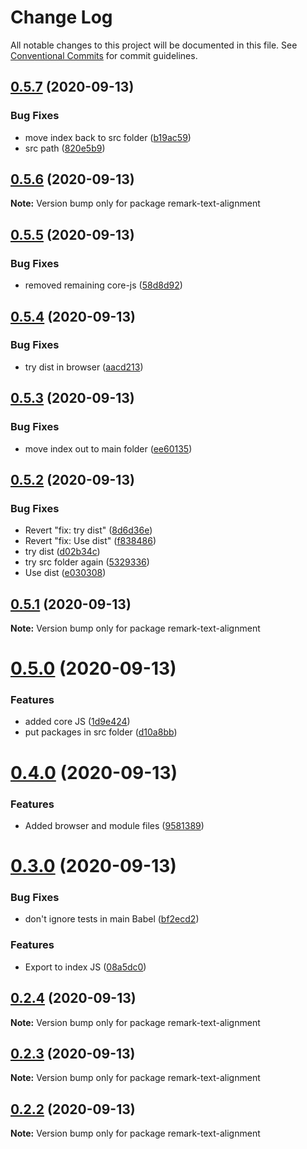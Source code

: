 # Change Log

All notable changes to this project will be documented in this file.
See [Conventional Commits](https://conventionalcommits.org) for commit guidelines.

## [0.5.7](https://github.com/johnnyhuy/ggsmark/compare/remark-text-alignment@0.5.6...remark-text-alignment@0.5.7) (2020-09-13)


### Bug Fixes

* move index back to src folder ([b19ac59](https://github.com/johnnyhuy/ggsmark/commit/b19ac590f62a670e122a4af6b42161a8d168ad6d))
* src path ([820e5b9](https://github.com/johnnyhuy/ggsmark/commit/820e5b9c108a03f2d9d72e6dbd4989c81a601bd6))





## [0.5.6](https://github.com/johnnyhuy/ggsmark/compare/remark-text-alignment@0.5.5...remark-text-alignment@0.5.6) (2020-09-13)

**Note:** Version bump only for package remark-text-alignment





## [0.5.5](https://github.com/johnnyhuy/ggsmark/compare/remark-text-alignment@0.5.4...remark-text-alignment@0.5.5) (2020-09-13)


### Bug Fixes

* removed remaining core-js ([58d8d92](https://github.com/johnnyhuy/ggsmark/commit/58d8d9210c9a2915a23ad508873accd63a86a7de))





## [0.5.4](https://github.com/johnnyhuy/ggsmark/compare/remark-text-alignment@0.5.3...remark-text-alignment@0.5.4) (2020-09-13)


### Bug Fixes

* try dist in browser ([aacd213](https://github.com/johnnyhuy/ggsmark/commit/aacd21371db48e1d094a4d64127af0703a919f4e))





## [0.5.3](https://github.com/johnnyhuy/ggsmark/compare/remark-text-alignment@0.5.2...remark-text-alignment@0.5.3) (2020-09-13)


### Bug Fixes

* move index out to main folder ([ee60135](https://github.com/johnnyhuy/ggsmark/commit/ee60135b993d26a7c139046ea5f9c36f1e5f8b9c))





## [0.5.2](https://github.com/johnnyhuy/ggsmark/compare/remark-text-alignment@0.5.1...remark-text-alignment@0.5.2) (2020-09-13)


### Bug Fixes

* Revert "fix: try dist" ([8d6d36e](https://github.com/johnnyhuy/ggsmark/commit/8d6d36e60408532a9218b5db0597540b8bf33bdb))
* Revert "fix: Use dist" ([f838486](https://github.com/johnnyhuy/ggsmark/commit/f8384861d7b043439a67dc903a9780dfafa8267e))
* try dist ([d02b34c](https://github.com/johnnyhuy/ggsmark/commit/d02b34c43b9d02ae0ee156113426954e1d0b5bc3))
* try src folder again ([5329336](https://github.com/johnnyhuy/ggsmark/commit/5329336cbb7456bc9fd844fcc43bbaa6c1fcc169))
* Use dist ([e030308](https://github.com/johnnyhuy/ggsmark/commit/e03030845ada2600a25b0bd894844eedb4fc1358))





## [0.5.1](https://github.com/johnnyhuy/ggsmark/compare/remark-text-alignment@0.5.0...remark-text-alignment@0.5.1) (2020-09-13)

**Note:** Version bump only for package remark-text-alignment





# [0.5.0](https://github.com/johnnyhuy/ggsmark/compare/remark-text-alignment@0.4.0...remark-text-alignment@0.5.0) (2020-09-13)


### Features

* added core JS ([1d9e424](https://github.com/johnnyhuy/ggsmark/commit/1d9e424426cdf2ddae38c817e3d3f23d436cfca4))
* put packages in src folder ([d10a8bb](https://github.com/johnnyhuy/ggsmark/commit/d10a8bb233cf6140a0d0f37b2f8ae2670eeefe2a))





# [0.4.0](https://github.com/johnnyhuy/ggsmark/compare/remark-text-alignment@0.3.0...remark-text-alignment@0.4.0) (2020-09-13)


### Features

* Added browser and module files ([9581389](https://github.com/johnnyhuy/ggsmark/commit/958138995ac17ed1eb3a9b13d2abb8b2e42521d5))





# [0.3.0](https://github.com/johnnyhuy/ggsmark/compare/remark-text-alignment@0.2.4...remark-text-alignment@0.3.0) (2020-09-13)


### Bug Fixes

* don't ignore tests in main Babel ([bf2ecd2](https://github.com/johnnyhuy/ggsmark/commit/bf2ecd21c81d11522b13b3631bfd1ef877244271))


### Features

* Export to index JS ([08a5dc0](https://github.com/johnnyhuy/ggsmark/commit/08a5dc0e5f4278bf7fbccf23eb99647c5a82dbc3))





## [0.2.4](https://github.com/johnnyhuy/ggsmark/compare/remark-text-alignment@0.2.3...remark-text-alignment@0.2.4) (2020-09-13)

**Note:** Version bump only for package remark-text-alignment





## [0.2.3](https://github.com/johnnyhuy/ggsmark/compare/remark-text-alignment@0.2.2...remark-text-alignment@0.2.3) (2020-09-13)

**Note:** Version bump only for package remark-text-alignment





## [0.2.2](https://github.com/johnnyhuy/ggsmark/compare/remark-text-alignment@0.2.1...remark-text-alignment@0.2.2) (2020-09-13)

**Note:** Version bump only for package remark-text-alignment
